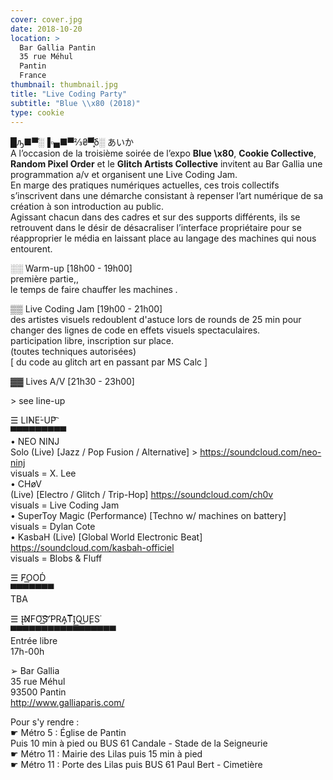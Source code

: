 ```yaml
---
cover: cover.jpg
date: 2018-10-20
location: >
  Bar Gallia Pantin
  35 rue Méhul
  Pantin
  France
thumbnail: thumbnail.jpg
title: "Live Coding Party"
subtitle: "Blue \\x80 (2018)"
type: cookie
---
```


█ԡ■▀̋░▐▫▄■▀⅔₴▀͓̈́̈́ẟ░ あいか  
A l’occasion de la troisième soirée de l’expo **Blue \x80**, **Cookie Collective**, **Random Pixel Order** et le **Glitch Artists Collective** invitent au Bar Gallia une programmation a/v et organisent une Live Coding Jam.  
En marge des pratiques numériques actuelles, ces trois collectifs s’inscrivent dans une démarche consistant à repenser l’art numérique de sa création à son introduction au public.  
Agissant chacun dans des cadres et sur des supports différents, ils se retrouvent dans le désir de désacraliser l’interface propriétaire pour se réapproprier le média en laissant place au langage des machines qui nous entourent.

░░ Warm-up [18h00 - 19h00]  
première partie,,  
le temps de faire chauffer les machines _._

▒▒ Live Coding Jam [19h00 - 21h00]  
des artistes visuels redoublent d'astuce lors de rounds de 25 min pour changer des lignes de code en effets visuels spectaculaires.  
participation libre, inscription sur place.  
(toutes techniques autorisées)  
[ du code au glitch art en passant par MS Calc ]

▓▓ Lives A/V [21h30 - 23h00]

\> see line-up

☰ LI̕NE͘-UP͡  
▀▀▀▀▀▀▀▀▀  
• NEO NINJ  
Solo (Live) [Jazz / Pop Fusion / Alternative] > https://soundcloud.com/neo-ninj  
visuals = X. Lee  
• CHøV  
(Live) [Electro / Glitch / Trip-Hop] https://soundcloud.com/ch0v  
visuals = Live Coding Jam  
• SuperToy Magic (Performance) [Techno w/ machines on battery]  
visuals = Dylan Cote  
• KasbaH (Live) [Global World Electronic Beat] https://soundcloud.com/kasbah-officiel  
visuals = Blobs & Fluff

☰ F̸O͟OD́  
▀▀▀▀▀▀▀  
TBA

☰ Į̵N̸̸FO͠S̛͟͝ ̸̀PRA̡T͞I̡͟͟Q͜U̧ES͘  
▀▀▀▀▀▀▀▀▀▀▀▀▀▀▀▀▀  
Entrée libre  
17h-00h

➢ Bar Gallia  
35 rue Méhul  
93500 Pantin  
http://www.galliaparis.com/

Pour s'y rendre :  
☛ Métro 5 : Église de Pantin  
Puis 10 min à pied ou BUS 61 Candale - Stade de la Seigneurie  
☛ Métro 11 : Mairie des Lilas puis 15 min à pied  
☛ Métro 11 : Porte des Lilas puis BUS 61 Paul Bert - Cimetière
